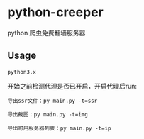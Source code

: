 # python-creeper
python 爬虫免费翻墙服务器

## Usage
`python3.x`  

开始之前检测代理是否已开启，开启代理后run:  

`导出ssr文件：py main.py -t=ssr`  

`导出截图：py main.py -t=img`  

`导出可用服务器列表：py main.py -t=ip`  

